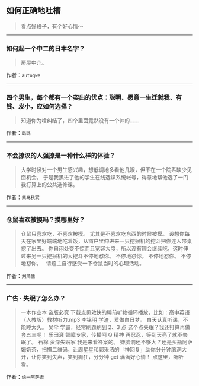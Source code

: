 ## 如何正确地吐槽

> 看点好段子，有个好心情～


 
---

### 如何起一个中二的日本名字？

> 房屋中介。


作者：`autoqwe`

---

### 四个男生，每个都有一个突出的优点：聪明、愿意一生迁就我、有钱、发小，应如何选择？

> 知道你为啥纠结了，四个里面竟然没有一个帅的……


作者：`璐璐`

---

### 不会撩汉的人强撩是一种什么样的体验？

> 大学时候对一个男生感兴趣，想低调地多看他几眼，但不在一个院系缺少见面机会。
> 于是我黑进了他的学生在线选课系统帐号，得意地帮他选了一门我打算上的公共选修课。


作者：`紫乌秋冥`

---

### 仓鼠喜欢被摸吗？摸哪里好？

> 仓鼠只喜欢吃，不喜欢被摸。
> 尤其是不喜欢吃东西的时候被摸。
> 设想你每天在家里好端端地吃着饭，从窗户里伸进来一只挖掘机的挖斗把你连人带桌挖了出去。
> 你自诩处变不惊而且宽容大度，所以没有理会继续吃，这时伸过来另一只挖掘机的大挖斗不停地怼你。
> 不停地怼你。
> 不停地怼你。
> 不停地怼你。
>  
> 请题主自行感受一下仓鼠当时的心理活动。


作者：`刘鸿儒`

---

### 广告 · 失眠了怎么办？

> 一本作业本 盗版必究
> 下载点见效快的睡前听物循环播放，比如：高中英语（人教版）教材听力.mp3
> 李铭明 学渣，爱做白日梦。
> 白天认真听课，不能睡太久。
> 吴伞 学霸，经常刷题刷到 2、3 点
> 这个点失眠？我还打算再做套五三呢！
> 乐田湃 智障专家，传播阿 Q 精神
> 再忍忍，等到天亮了就不失眠了。
> 石棉 资深失眠家
> 我是来看答案的。
> 嫌脑洞还不够大？还是买瓶阿萨姆奶茶，扫描二维码，让周星星和郭采洁的「神回复」助你分分钟脑洞大开，让你笑到失声，笑到癫狂，分分钟 get 满满好心情！
> 点这里，听听看。


作者：`统一阿萨姆`